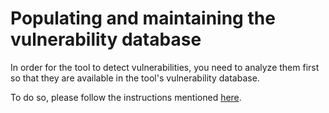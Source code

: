 # Populating and maintaining the vulnerability database

In order for the tool to detect vulnerabilities, you need to analyze them first so that they are available in
the tool's vulnerability database.

To do so, please follow the instructions mentioned [here](readme-pages/Vulnerability-Database.md).